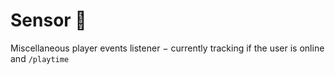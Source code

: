 # Sensor 📡
Miscellaneous player events listener − currently tracking if the user is online and `/playtime`
